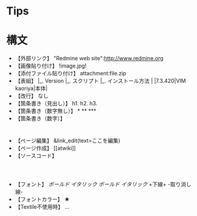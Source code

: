 # Tips

# 構文
- 【外部リンク】
 "Redmine web site":http://www.redmine.org
- 【画像貼り付け】
 !image.jpg!
- 【添付ファイル貼り付け】
 attachment:file.zip
- 【表組】
 |\_. Version |\_. スクリプト |\_. インストール方法 |
 |7.3.420|VIM kaoriya|本体|
- 【改行】
 なし
- 【箇条書き（見出し）】
 h1.
 h2.
 h3.
- 【箇条書き（数字無し）】
 \*
 \*\*
 \*\*\*
- 【箇条書き（数字）】
 #
 ##
 ###
- 【ページ編集】
 &link\_edit(text=ここを編集)
- 【ページ作成】
 [[atwiki]]
- 【ソースコード】
 <pre><code class="c">
 </code></pre>
- 【フォント】
 *ボールド*
 _イタリック_
 _*ボールド イタリック*_
 +下線+
 -取り消し線-
- 【フォントカラー】
 ★
- 【Textile不使用時】
 <notextile> … </notextile>
